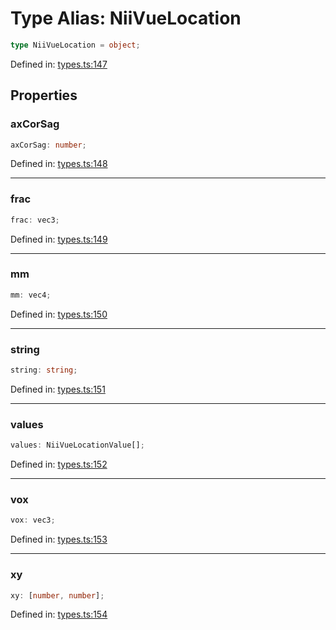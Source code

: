 # Type Alias: NiiVueLocation

```ts
type NiiVueLocation = object;
```

Defined in: [types.ts:147](https://github.com/thewtex/niivue/blob/main/packages/niivue/src/types.ts#L147)

## Properties

### axCorSag

```ts
axCorSag: number;
```

Defined in: [types.ts:148](https://github.com/thewtex/niivue/blob/main/packages/niivue/src/types.ts#L148)

---

### frac

```ts
frac: vec3;
```

Defined in: [types.ts:149](https://github.com/thewtex/niivue/blob/main/packages/niivue/src/types.ts#L149)

---

### mm

```ts
mm: vec4;
```

Defined in: [types.ts:150](https://github.com/thewtex/niivue/blob/main/packages/niivue/src/types.ts#L150)

---

### string

```ts
string: string;
```

Defined in: [types.ts:151](https://github.com/thewtex/niivue/blob/main/packages/niivue/src/types.ts#L151)

---

### values

```ts
values: NiiVueLocationValue[];
```

Defined in: [types.ts:152](https://github.com/thewtex/niivue/blob/main/packages/niivue/src/types.ts#L152)

---

### vox

```ts
vox: vec3;
```

Defined in: [types.ts:153](https://github.com/thewtex/niivue/blob/main/packages/niivue/src/types.ts#L153)

---

### xy

```ts
xy: [number, number];
```

Defined in: [types.ts:154](https://github.com/thewtex/niivue/blob/main/packages/niivue/src/types.ts#L154)
